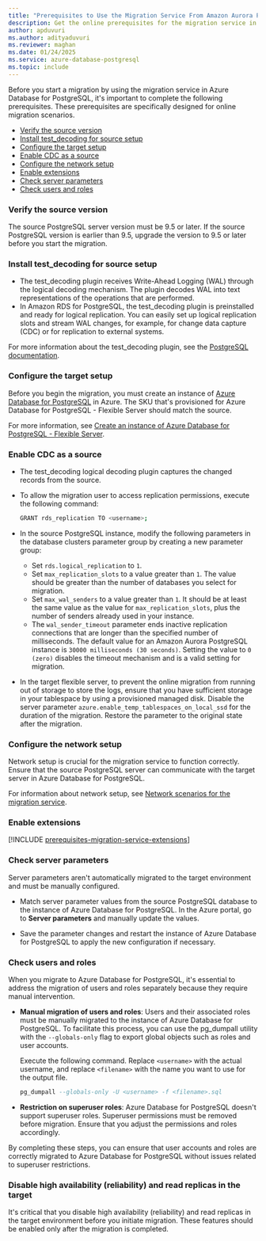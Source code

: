 ```yaml
---
title: "Prerequisites to Use the Migration Service From Amazon Aurora PostgreSQL (Online)"
description: Get the online prerequisites for the migration service in Azure Database for PostgreSQL.
author: apduvuri
ms.author: adityaduvuri
ms.reviewer: maghan
ms.date: 01/24/2025
ms.service: azure-database-postgresql
ms.topic: include
---
```


Before you start a migration by using the migration service in Azure Database for PostgreSQL, it's important to complete the following prerequisites. These prerequisites are specifically designed for online migration scenarios.

- [Verify the source version](#verify-the-source-version)
- [Install test_decoding for source setup](#install-test_decoding-for-source-setup)
- [Configure the target setup](#configure-the-target-setup)
- [Enable CDC as a source](#enable-cdc-as-a-source)
- [Configure the network setup](#configure-the-network-setup)
- [Enable extensions](#enable-extensions)
- [Check server parameters](#check-server-parameters)
- [Check users and roles](#check-users-and-roles)

### Verify the source version

The source PostgreSQL server version must be 9.5 or later. If the source PostgreSQL version is earlier than 9.5, upgrade the version to 9.5 or later before you start the migration.

### Install test_decoding for source setup

- The test_decoding plugin receives Write-Ahead Logging (WAL) through the logical decoding mechanism. The plugin decodes WAL into text representations of the operations that are performed.
- In Amazon RDS for PostgreSQL, the test_decoding plugin is preinstalled and ready for logical replication. You can easily set up logical replication slots and stream WAL changes, for example, for change data capture (CDC) or for replication to external systems.

For more information about the test_decoding plugin, see the [PostgreSQL documentation](https://www.postgresql.org/docs/16/test-decoding.html).

### Configure the target setup

Before you begin the migration, you must create an instance of [Azure Database for PostgreSQL](/azure/postgresql/flexible-server/) in Azure. The SKU that's provisioned for Azure Database for PostgreSQL - Flexible Server should match the source.

For more information, see [Create an instance of Azure Database for PostgreSQL - Flexible Server](../../../../flexible-server/quickstart-create-server.md).

### Enable CDC as a source

- The test_decoding logical decoding plugin captures the changed records from the source.
- To allow the migration user to access replication permissions, execute the following command:

  ```bash
  GRANT rds_replication TO <username>;
  ```

- In the source PostgreSQL instance, modify the following parameters in the database clusters parameter group by creating a new parameter group:

  - Set `rds.logical_replication` to `1`.
  - Set `max_replication_slots` to a value greater than `1`. The value should be greater than the number of databases you select for migration.
  - Set `max_wal_senders` to a value greater than `1`. It should be at least the same value as the value for `max_replication_slots`, plus the number of senders already used in your instance.
  - The `wal_sender_timeout` parameter ends inactive replication connections that are longer than the specified number of milliseconds. The default value for an Amazon Aurora PostgreSQL instance is `30000 milliseconds (30 seconds)`. Setting the value to `0 (zero)` disables the timeout mechanism and is a valid setting for migration.

- In the target flexible server, to prevent the online migration from running out of storage to store the logs, ensure that you have sufficient storage in your tablespace by using a provisioned managed disk. Disable the server parameter `azure.enable_temp_tablespaces_on_local_ssd` for the duration of the migration. Restore the parameter to the original state after the migration.

### Configure the network setup

Network setup is crucial for the migration service to function correctly. Ensure that the source PostgreSQL server can communicate with the target server in Azure Database for PostgreSQL.

For information about network setup, see [Network scenarios for the migration service](../../how-to-network-setup-migration-service.md).

### Enable extensions

[!INCLUDE [prerequisites-migration-service-extensions](../prerequisites/prerequisites-migration-service-extensions.md)]

### Check server parameters

Server parameters aren't automatically migrated to the target environment and must be manually configured.

- Match server parameter values from the source PostgreSQL database to the instance of Azure Database for PostgreSQL. In the Azure portal, go to **Server parameters** and manually update the values.

- Save the parameter changes and restart the instance of Azure Database for PostgreSQL to apply the new configuration if necessary.

### Check users and roles

When you migrate to Azure Database for PostgreSQL, it's essential to address the migration of users and roles separately because they require manual intervention.

- **Manual migration of users and roles**: Users and their associated roles must be manually migrated to the instance of Azure Database for PostgreSQL. To facilitate this process, you can use the pg_dumpall utility with the `--globals-only` flag to export global objects such as roles and user accounts.

  Execute the following command. Replace `<username>` with the actual username, and replace `<filename>` with the name you want to use for the output file.

  ```sql
  pg_dumpall --globals-only -U <username> -f <filename>.sql
  ```

- **Restriction on superuser roles**: Azure Database for PostgreSQL doesn't support superuser roles. Superuser permissions must be removed before migration. Ensure that you adjust the permissions and roles accordingly.

By completing these steps, you can ensure that user accounts and roles are correctly migrated to Azure Database for PostgreSQL without issues related to superuser restrictions.

### Disable high availability (reliability) and read replicas in the target

It's critical that you disable high availability (reliability) and read replicas in the target environment before you initiate migration. These features should be enabled only after the migration is completed.

